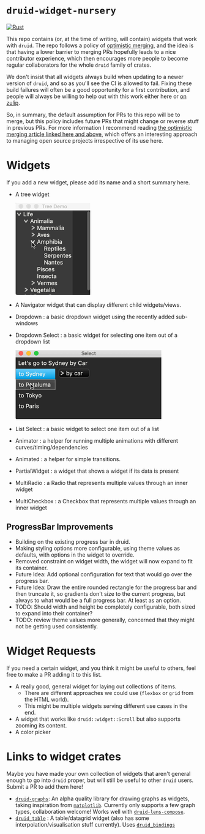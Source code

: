 # `druid-widget-nursery`

[![Rust](https://github.com/linebender/druid-widget-nursery/actions/workflows/rust.yml/badge.svg)](https://github.com/linebender/druid-widget-nursery/actions/workflows/rust.yml)

This repo contains (or, at the time of writing, will contain) widgets that work with `druid`. The repo follows a policy of [optimistic merging], and the idea is that having a lower barrier to merging PRs hopefully leads to a nice contributor experience, which then encourages more people to become regular collaborators for the whole `druid` family of crates.

We don't insist that all widgets always build when updating to a newer version of `druid`, and so as you'll see the CI is allowed to fail. Fixing these build failures will often be a good opportunity for a first contribution, and people will always be willing to help out with this work either here or [on zulip][xi zulip].

So, in summary, the default assumption for PRs to this repo will be to merge, but this policy includes future PRs that might change or reverse stuff in previous PRs. For more information I recommend reading [the optimistic merging article linked here and above][optimistic merging], which offers an interesting approach to managing open source projects irrespective of its use here.

# Widgets

If you add a new widget, please add its name and a short summary here.

 - A tree widget

   ![Tree example](tree-example.gif)
 - A Navigator widget that can display different child widgets/views.
 - Dropdown : a basic dropdown widget using the recently added sub-windows
 - Dropdown Select : a basic widget for selecting one item out of a dropdown list

   ![Select example](select-example.gif)
 - List Select : a basic widget to select one item out of a list
 - Animator : a helper for running multiple animations with different curves/timing/dependencies
 - Animated : a helper for simple transitions.
 - PartialWidget : a widget that shows a widget if its data is present
 - MultiRadio : a Radio that represents multiple values through an inner widget
 - MultiCheckbox : a Checkbox that represents multiple values through an inner widget

## ProgressBar Improvements
- Building on the existing progress bar in druid.
- Making styling options more configurable, using theme values as defaults, with options in the widget to override.
- Removed constraint on widget width, the widget will now expand to fit its container.
- Future Idea: Add optional configuration for text that would go over the progress bar.
- Future Idea: Draw the entire rounded rectangle for the progress bar and then truncate it, so gradients don't size to the current progress, but always to what would be a full progress bar. At least as an option.
- TODO: Should width and height be completely configurable, both sized to expand into their container?
- TODO: review theme values more generally, concerned that they might not be getting used consistently.

# Widget Requests

If you need a certain widget, and you think it might be useful to others, feel free to make a PR adding it to this list.

 - A really good, general widget for laying out collections of items.
   - There are different approaches we could use (`flexbox` or `grid` from the HTML world).
   - This might be multiple widgets serving different use cases in the end.
 - A widget that works like `druid::widget::Scroll` but also supports zooming its content.
 - A color picker

# Links to widget crates

Maybe you have made your own collection of widgets that aren't general enough to go into `druid` proper, but will still be useful to other `druid` users. Submit a PR to add them here!

 - [`druid-graphs`]: An alpha quality library for drawing graphs as widgets, taking inspiration from [`matplotlib`]. Currently only supports a few graph types, collaboration welcome! Works well with [`druid-lens-compose`].
 - [`druid_table`] : A table/datagrid widget (also has some interpolation/visualisation stuff currently). Uses [`druid_bindings`]

[optimistic merging]: http://hintjens.com/blog:106
[xi zulip]: https://xi.zulipchat.com/
[`druid-graphs`]: https://github.com/derekdreery/druid-graphs
[`matplotlib`]: https://matplotlib.org/
[`druid-lens-compose`]: https://github.com/derekdreery/druid-lens-compose
[`druid_table`]: https://github.com/rjwittams/druid_table/
[`druid_bindings`]: https://github.com/rjwittams/druid_bindings
